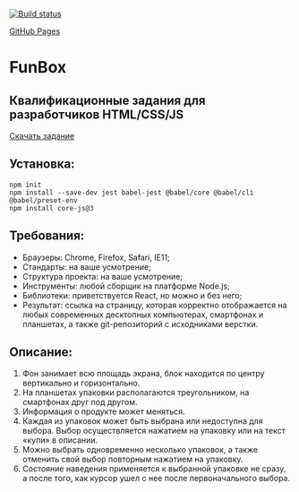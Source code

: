 [![Build status](https://ci.appveyor.com/api/projects/status/w0baj2x9oxxjeb5c/branch/main?svg=true)](https://ci.appveyor.com/project/kvrdv/funbox-test/branch/main)

[GitHub Pages](https://kvrdv.github.io/funbox-test-host/)

# FunBox

## Квалификационные задания для разработчиков HTML/CSS/JS

[Скачать задание](https://dl.funbox.ru/qt-html-css-js.zip)

## Установка:

```shell
npm init
npm install --save-dev jest babel-jest @babel/core @babel/cli @babel/preset-env
npm install core-js@3
```

## Требования:

- Браузеры: Chrome, Firefox, Safari, IE11;
- Стандарты: на ваше усмотрение;
- Структура проекта: на ваше усмотрение;
- Инструменты: любой сборщик на платформе Node.js;
- Библиотеки: приветствуется React, но можно и без него;
- Результат: ссылка на страницу, которая корректно отображается на любых современных десктопных компьютерах, смартфонах и планшетах, а также git-репозиторий с исходниками верстки.

## Описание:

1. Фон занимает всю площадь экрана, блок находится по центру вертикально и горизонтально.
2. На планшетах упаковки располагаются треугольником, на смартфонах друг под другом.
3. Информация о продукте может меняться.
4. Каждая из упаковок может быть выбрана или недоступна для выбора. Выбор осуществляется нажатием на упаковку или на текст «купи» в описании.
5. Можно выбрать одновременно несколько упаковок, а также отменить свой выбор повторным нажатием на упаковку.
6. Состояние наведения применяется к выбранной упаковке не сразу, а после того, как курсор ушел с нее после первоначального выбора.
